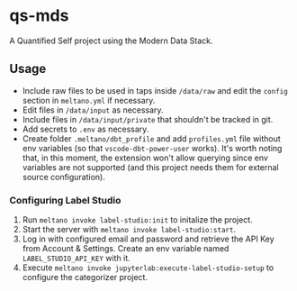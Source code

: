# qs-mds

A Quantified Self project using the Modern Data Stack.

## Usage
- Include raw files to be used in taps inside `/data/raw` and edit the `config` section in `meltano.yml` if necessary.
- Edit files in `/data/input` as necessary.
- Include files in `/data/input/private` that shouldn't be tracked in git.
- Add secrets to `.env` as necessary.
- Create folder `.meltano/dbt_profile` and add `profiles.yml` file without env variables (so that `vscode-dbt-power-user` works). It's worth noting that, in this moment, the extension won't allow querying since env variables are not supported (and this project needs them for external source configuration).

### Configuring Label Studio
1. Run `meltano invoke label-studio:init` to initalize the project.
2. Start the server with `meltano invoke label-studio:start`.
3. Log in with configured email and password and retrieve the API Key from Account & Settings. Create an env variable named `LABEL_STUDIO_API_KEY` with it.
4. Execute `meltano invoke jupyterlab:execute-label-studio-setup` to configure the categorizer project.